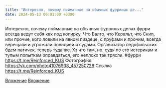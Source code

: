 ```yaml
---
title: "Интересно, почему пойманные на обычных фурриных де..."
date: 2024-05-13 06:01:00 +0300
---
```


Интересно, почему пойманные на обычных фурриных делах фурри всегда ведут себя как под копирку. Что Балто, что Керальт, что Скип, или прочие, кого ловили на явном пиздеце, с пруфами и прочим, всегда верещали и угрожали полицией и судами.
Организатор педофильских бдсм патичек, теперь туда же. Хз что там, но, судя по его истерикам и тупым попыткам оправдаться, его неплохо так трясли.
#фурри
https://t.me/Reinforced_KUS
Фотография
https://vk.com/photo41076938_457250728
Ссылка
https://t.me/Reinforced_KUS

[Вложение](https://vk.com/photo41076938_457250728)
[Вложение](https://t.me/Reinforced_KUS)
